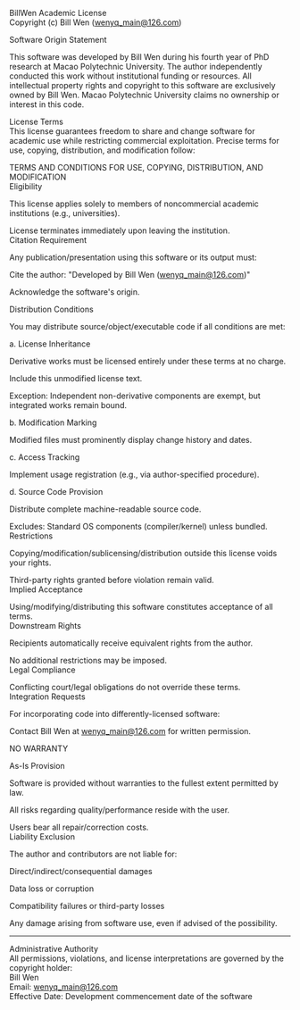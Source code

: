 BillWen Academic License  
Copyright (c) Bill Wen (wenyq_main@126.com)  

Software Origin Statement  

This software was developed by Bill Wen during his fourth year of PhD research at Macao Polytechnic University. The author independently conducted this work without institutional funding or resources. All intellectual property rights and copyright to this software are exclusively owned by Bill Wen. Macao Polytechnic University claims no ownership or interest in this code.  

License Terms  
This license guarantees freedom to share and change software for academic use while restricting commercial exploitation. Precise terms for use, copying, distribution, and modification follow:  

TERMS AND CONDITIONS FOR USE, COPYING, DISTRIBUTION, AND MODIFICATION  
Eligibility  

This license applies solely to members of noncommercial academic institutions (e.g., universities).  

License terminates immediately upon leaving the institution.  
Citation Requirement  

Any publication/presentation using this software or its output must:  

Cite the author: "Developed by Bill Wen (wenyq_main@126.com)"  

Acknowledge the software's origin.  


Distribution Conditions  

   You may distribute source/object/executable code if all conditions are met:  

a. License Inheritance  

Derivative works must be licensed entirely under these terms at no charge.  

Include this unmodified license text.  

Exception: Independent non-derivative components are exempt, but integrated works remain bound.  

b. Modification Marking  

Modified files must prominently display change history and dates.  

c. Access Tracking  

Implement usage registration (e.g., via author-specified procedure).  

d. Source Code Provision  

Distribute complete machine-readable source code.  

Excludes: Standard OS components (compiler/kernel) unless bundled.  
Restrictions  

Copying/modification/sublicensing/distribution outside this license voids your rights.  

Third-party rights granted before violation remain valid.  
Implied Acceptance  

Using/modifying/distributing this software constitutes acceptance of all terms.  
Downstream Rights  

Recipients automatically receive equivalent rights from the author.  

No additional restrictions may be imposed.  
Legal Compliance  

Conflicting court/legal obligations do not override these terms.  
Integration Requests  

For incorporating code into differently-licensed software:  

Contact Bill Wen at wenyq_main@126.com for written permission.  

NO WARRANTY  

As-Is Provision  

Software is provided without warranties to the fullest extent permitted by law.  

All risks regarding quality/performance reside with the user.  

Users bear all repair/correction costs.  
Liability Exclusion  

The author and contributors are not liable for:  

Direct/indirect/consequential damages  

Data loss or corruption  

Compatibility failures or third-party losses  

Any damage arising from software use, even if advised of the possibility.  

---  
Administrative Authority  
All permissions, violations, and license interpretations are governed by the copyright holder:  
Bill Wen  
Email: wenyq_main@126.com  
Effective Date: Development commencement date of the software